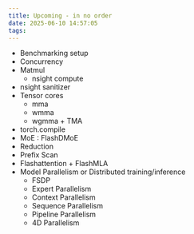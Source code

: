 ```yaml
---
title: Upcoming - in no order
date: 2025-06-10 14:57:05
tags:
---
```


- Benchmarking setup
- Concurrency
- Matmul
  - nsight compute
- nsight sanitizer
- Tensor cores
  - mma
  - wmma
  - wgmma + TMA
- torch.compile
- MoE : FlashDMoE
- Reduction
- Prefix Scan
- Flashattention + FlashMLA
- Model Parallelism or Distributed training/inference
  - FSDP
  - Expert Parallelism
  - Context Parallelism
  - Sequence Parallelism
  - Pipeline Parallelism
  - 4D Parallelism
